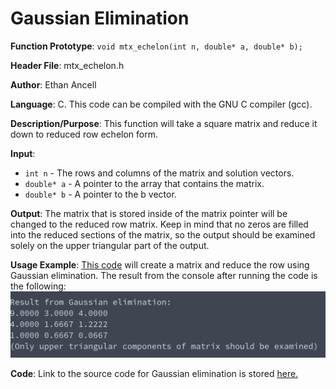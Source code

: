 # Gaussian Elimination
**Function Prototype**: ```void mtx_echelon(int n, double* a, double* b);```

**Header File**: mtx_echelon.h

**Author**: Ethan Ancell

**Language**: C. This code can be compiled with the GNU C compiler (gcc).

**Description/Purpose**: This function will take a square matrix and reduce it
down to reduced row echelon form.

**Input**:
* ```int n``` - The rows and columns of the matrix and solution vectors.
* ```double* a``` - A pointer to the array that contains the matrix.
* ```double* b``` - A pointer to the b vector.

**Output**: The matrix that is stored inside of the matrix pointer will be
changed to the reduced row matrix. Keep in mind that no zeros are filled into
the reduced sections of the matrix, so the output should be examined solely
on the upper triangular part of the output.

**Usage Example**: [This code](../software/matrix/mtx_echelon_example.c) will
create a matrix and reduce the row using Gaussian elimination. The result from
the console after running the code is the following:
![Console Output](images/mtx_echelon.png)

**Code**: Link to the source code for Gaussian elimination is
stored [here.](../shared_library/src/mtx_echelon.c)
